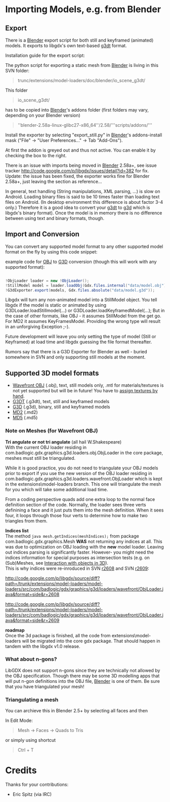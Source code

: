 # Importing Models, e.g. from Blender #



## Export ##
There is a [Blender](Blender.md) export script for both still and keyframed (animated) models.
It exports to libgdx's own text-based [g3dt](fileFormatG3dt.md) format.

Installation guide for the export script:

The python script for exporting a static mesh from [Blender](Blender.md) is living in this SVN folder:

> trunc/extensions/model-loaders/doc/blender/io\_scene\_g3dt/

This folder

> io\_scene\_g3dt/

has to be copied into [Blender](Blender.md)'s addons folder (first folders may vary, depending on your Blender version)

> ''blender-2.58a-linux-glibc27-x86\_64''/2.58/'''scripts/addons/'''


Install the exporter by selecting "export\_still.py" in [Blender](Blender.md)'s addons-install mask ("File" -> "User Preferences..." -> Tab "Add-Ons").


At first the addon is greyed out and thus not active.
You can enable it by checking the box to the right.

There is an issue with imports being moved in [Blender](Blender.md) 2.58a+, see issue tracker http://code.google.com/p/libgdx/issues/detail?id=382 for fix.<br />
Update: the issue has been fixed, the exporter works fine for Blender 2.58a+, just leaving the section as reference...


In general, text handling (String manipulations, XML parsing, ...) is slow on Android.
Loading binary files is said to be 10 times faster than loading text files on Android. (In desktop environment this difference is about factor 3-4 only.)
Therefore it is a good idea to convert your [g3dt](fileFormatG3dt.md) to [g3d](fileFormatG3d.md) which is libgdx's binary format).
Once the model is in memory there is no difference between using text and binary formats, though.

## Import and Conversion ##

You can convert any supported model format to any other supported model format on the fly by using this code snippet:

example code for [OBJ](fileFormatObj.md) to [G3D](fileFormatG3d.md) conversion (though this will work with any supported format):

```java

!ObjLoader loader = new !ObjLoader();
!StillModel model = loader.loadObj(Gdx.files.internal("data/model.obj"), true);
!G3dExporter.export(models, Gdx.files.absolute("data/model.g3d"));
```

Libgdx will turn any non-animated model into a StillModel object.
You tell libgdx if the model is static or animated by using G3DLoader.loadStillmodel(...) or G3DLoader.loadKeyframedModel(...);
But in the case of other formats, like OBJ - it assumes StillModel from the get go. For MD2 it assumes KeyFramesModel.
Providing the wrong type will result in an unforgiving Exception ;-).

Future development will leave you only setting the type of model (Still or Keyframed) at load time and libgdx guessing the file format thereafter.


Rumors say that there is a G3D Exporter for Blender as well - buried somewhere in SVN and only supporting still models at the moment.



## Supported 3D model formats ##

  * [Wavefront OBJ](fileFormatObj.md) (.obj), text, still models only, .mtl for materials/textures is not yet supported but will be in future! You have to [assign textures by hand](applyingTextures.md).
  * [G3DT](fileFormatG3dt.md) (.g3dt), text, still and keyframed models
  * [G3D](fileFormatG3d.md) (.g3d), binary, still and keyframed models
  * [MD2](fileFormatMd2.md) (.md2)
  * [MD5](fileFormatMd5.md) (.md5)

### Note on Meshes (for Wavefront OBJ) ###

<b>Tri angulate or not tri angulate</b> (all hail W.Shakespeare)<br />
With the current OBJ loader residing in com.badlogic.gdx.graphics.g3d.loaders.obj.ObjLoader in the core package, meshes must still be triangulated.

While it is good practice, you do not need to triangulate your OBJ models prior to export if you use the new version of the OBJ loader residing in com.badlogic.gdx.graphics.g3d.loaders.wavefront.ObjLoader which is kept in the extensions\model-loaders branch.
This one will triangulate the mesh for you which will take some additional load time.

From a coding perspective quads add one extra loop to the normal face definition section of the code. Normally, the loader sees three verts definining a face and it just puts them into the mesh definition. When it sees four, it loops through those four verts to determine how to make two triangles from them.

<b>Indices list</b><br />
The method ```java
mesh.getIndices(meshIndices);``` from package com.badlogic.gdx.graphics.Mesh <b>WAS</b> not returning any indices at all. This was due to optimization on OBJ loading with the <b>new</b> model loader. Leaving out indices parsing is significantly faster. However- you might need the indices information for special purposes as intersection tests (e.g. on (Sub)Meshes, see [Interaction with objects in 3D](InteractionWithObjectsIn3D.md)).<br />
This is why indices were re-inroduced in SVN [r2608](https://code.google.com/p/libgdx-users/source/detail?r=2608) and SVN [r2609](https://code.google.com/p/libgdx-users/source/detail?r=2609):

http://code.google.com/p/libgdx/source/diff?path=/trunk/extensions/model-loaders/model-loaders/src/com/badlogic/gdx/graphics/g3d/loaders/wavefront/ObjLoader.java&format=side&r=2608

http://code.google.com/p/libgdx/source/diff?path=/trunk/extensions/model-loaders/model-loaders/src/com/badlogic/gdx/graphics/g3d/loaders/wavefront/ObjLoader.java&format=side&r=2609


<b>roadmap</b><br />
Once the 3d package is finished, all the code from extensions\model-loaders will be migrated into the core gdx package. That should happen in tandem with the libgdx v1.0 release.


### What about n-gons? ###

LibGDX does not support n-gons since they are technically not allowed by the OBJ specification. Though there may be some 3D modelling apps that will put n-gon definitions into the OBJ file, [Blender](Blender.md) is one of them. Be sure that you have triangulated your mesh!

### Triangulating a mesh ###

You can archieve this in Blender 2.5+ by selecting all faces and then

In Edit Mode:
> Mesh -> Faces -> Quads to Tris

or simply using shortcut

> Ctrl + T


# Credits #

Thanks for your contributions:

  * Eric Spitz (via IRC)